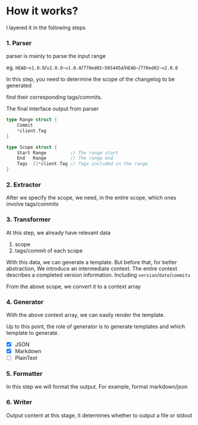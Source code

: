 # How it works?

I layered it in the following steps

### 1. Parser

parser is mainly to parse the input range

eg. `HEAD~v1.0.0`/`v2.0.0~v1.0.0`/`770ed02~585445d`/`HEAD~`/`770ed02~v2.0.0`

In this step, you need to determine the scope of the changelog to be generated

find their corresponding tags/commits.

The final interface output from parser

```go
type Range struct {
	Commit
	*client.Tag
}

type Scope struct {
	Start Range         // The range start
	End   Range         // The range end
	Tags  []*client.Tag // Tags included in the range
}
```

### 2. Extractor

After we specify the scope, we need, in the entire scope, which ones involve tags/commits

### 3. Transformer

At this step, we already have relevant data

1. scope
2. tags/commit of each scope

With this data, we can generate a template. But before that, for better abstraction, We introduce an intermediate context. The entire context describes a completed version information. Including `version`/`date`/`commits`

From the above scope, we convert it to a context array

### 4. Generator

With the above context array, we can easily render the template.

Up to this point, the role of generator is to generate templates and which template to generate.

- [x] JSON
- [x] Markdown
- [ ] PlainText

### 5. Formatter

In this step we will format the output. For example, format markdown/json

### 6. Writer

Output content at this stage, it determines whether to output a file or stdout